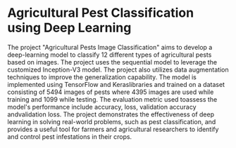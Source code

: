 # Agricultural Pest Classification using Deep Learning 
The project "Agricultural Pests Image Classification" aims to develop a deep-learning model to classify 12 different types of agricultural pests based on images. The project uses the sequential model to leverage the customized Inception-V3 model.
The project also utilizes data augmentation techniques to improve the generalization capability. The model is implemented using TensorFlow and Keraslibraries and trained on a dataset consisting of 5494 images of pests where 4395 images are used while training and 1099 while testing. The evaluation metric used toassess the model's performance include accuracy, loss, validation accuracy andvalidation loss.
The project demonstrates the effectiveness of deep learning in solving real-world problems, such as pest classification, and provides a useful tool for farmers and agricultural researchers to identify and control pest infestations in their crops.
